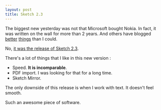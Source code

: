 ```yaml
---
layout: post
title: Sketch 2.3
---
```


The biggest new yesterday was not that Microsoft bought Nokia. In fact, it was written on the wall for more than 2 years. And others have blogged [better](http://stratechery.com/2013/the-deal-that-makes-no-sense/) [things](http://ben-evans.com/benedictevans/2013/9/3/microsoft-and-nokia) than I could.

No, [it was the release of Sketch 2.3](http://bohemiancoding.tumblr.com/post/60070936484/sketch-2-3).

There's a lot of things that I like in this new version :

* Speed. **It is incomparable**.
* PDF import. I was looking for that for a long time.
* Sketch Mirror.

The only downside of this release is when I work with text. It doesn't feel smooth.

Such an awesome piece of software.
